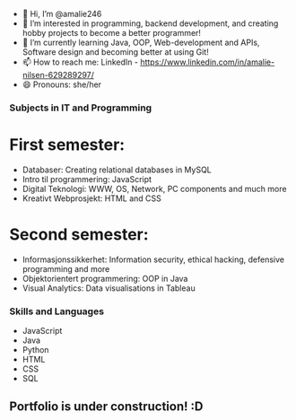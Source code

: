 - 👋 Hi, I’m @amalie246
- 👀 I’m interested in programming, backend development, and creating hobby projects to become a better programmer!
- 🌱 I’m currently learning Java, OOP, Web-development and APIs, Software design and becoming better at using Git!
- 📫 How to reach me: LinkedIn - https://www.linkedin.com/in/amalie-nilsen-629289297/
- 😄 Pronouns: she/her

<!---
amalie246/amalie246 is a ✨ special ✨ repository because its `README.md` (this file) appears on your GitHub profile.
You can click the Preview link to take a look at your changes.
--->

### Subjects in IT and Programming

# First semester:
- Databaser: Creating relational databases in MySQL
- Intro til programmering: JavaScript
- Digital Teknologi: WWW, OS, Network, PC components and much more
- Kreativt Webprosjekt: HTML and CSS

# Second semester:
- Informasjonssikkerhet: Information security, ethical hacking, defensive programming and more
- Objektorientert programmering: OOP in Java
- Visual Analytics: Data visualisations in Tableau


### Skills and Languages
- JavaScript
- Java
- Python
- HTML
- CSS
- SQL

## Portfolio is under construction! :D
